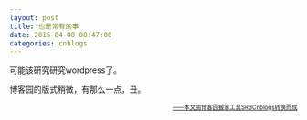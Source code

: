 ```yaml
---
layout: post
title: 也是常有的事
date: 2015-04-08 08:47:00
categories: cnblogs
---
```


<p>可能该研究研究wordpress了。</p>
<p>博客园的版式稍微，有那么一点，丑。</p>

<div align=right><a href="https://github.com/mlxy/SRBCnblogs"><font size=1>——本文由博客园搬家工具SRBCnblogs转换而成</font></a></div>